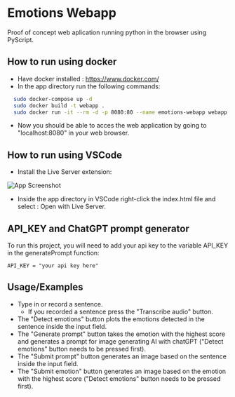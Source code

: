 
# Emotions Webapp

Proof of concept web aplication running python in the browser using PyScript. 

## How to run using docker
- Have docker installed :  https://www.docker.com/
- In the app directory run the following commands:
```bash
  sudo docker-compose up -d
  sudo docker build -t webapp .
  sudo docker run -it --rm -d -p 8080:80 --name emotions-webapp webapp
```
- Now you should be able to acces the web application by going to "localhost:8080" in your web browser.
## How to run using VSCode

- Install the Live Server extension:

![App Screenshot](https://imgur.com/cekxSUe.jpeg)    

- Inside the app directory in VSCode right-click the index.html file and select : Open with Live Server.

## API_KEY and ChatGPT prompt generator

To run this project, you will need to add your api key to the variable API_KEY in the generatePrompt function:

`API_KEY = "your api key here"`



## Usage/Examples

- Type in or record a sentence.
    - If you recorded a sentence press the "Transcribe audio" button.
- The "Detect emotions" button plots the emotions detected in the sentence inside the input field.
- The "Generate prompt" button takes the emotion with the highest score and generates a prompt for image generating AI with chatGPT ("Detect emotions" button needs to be pressed first). 
- The "Submit prompt" button generates an image based on the sentence inside the input field.
- The "Submit emotion" button generates an image based on the emotion with the highest score ("Detect emotions" button needs to be pressed first).

